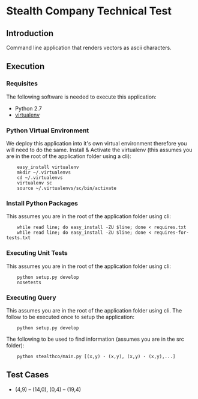 # Stealth Company Technical Test

## Introduction
Command line application that renders vectors as ascii characters.

## Execution ##

### Requisites ###
The following software is needed to execute this application:
* Python 2.7
* [virtualenv](http://pypi.python.org/pypi/virtualenv>)

### Python Virtual Environment ###
We deploy this application into it's own virtual environment therefore you will
need to do the same. Install & Activate the virtualenv (this assumes you are in
the root of the application folder using a cli):

        easy_install virtualenv
        mkdir ~/.virtualenvs
        cd ~/.virtualenvs
        virtualenv sc
        source ~/.virtualenvs/sc/bin/activate

### Install Python Packages ###
This assumes you are in the root of the application folder using cli:

        while read line; do easy_install -ZU $line; done < requires.txt
        while read line; do easy_install -ZU $line; done < requires-for-tests.txt

### Executing Unit Tests ###
This assumes you are in the root of the application folder using cli:

        python setup.py develop
        nosetests

### Executing Query ###
This assumes you are in the root of the application folder using cli. The
follow to be executed once to setup the application:

        python setup.py develop

The following to be used to find information (assumes you are in the src
folder):

        python stealthco/main.py [(x,y) - (x,y), (x,y) - (x,y),...]

## Test Cases ##
* (4,9) – (14,0), (0,4) – (19,4)
